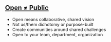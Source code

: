 ## [**Open ≠ Public**](http://ben.balter.com/2012/10/15/open-source-is-not-a-verb/)
* Open means collaborative, shared vision
* Not us/them dichotomy or purpose-built
* Create communities around shared challenges
* Open to your team, department, organization